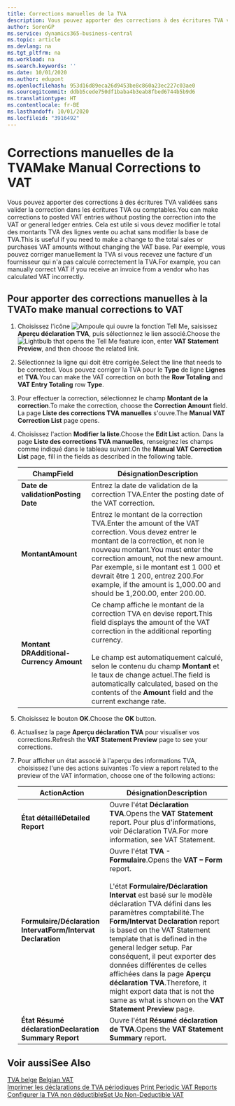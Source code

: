 ```yaml
---
title: Corrections manuelles de la TVA
description: Vous pouvez apporter des corrections à des écritures TVA validées sans valider la correction dans les écritures TVA ou comptables. Cela est utile si vous devez modifier le total des montants TVA des lignes vente ou achat sans modifier la base de TVA. Par exemple, vous pouvez corriger manuellement la TVA si vous recevez une facture d'un fournisseur qui n'a pas calculé correctement la TVA.
author: SorenGP
ms.service: dynamics365-business-central
ms.topic: article
ms.devlang: na
ms.tgt_pltfrm: na
ms.workload: na
ms.search.keywords: ''
ms.date: 10/01/2020
ms.author: edupont
ms.openlocfilehash: 953d16d89eca26d9453be8c860a23ec227c03ae0
ms.sourcegitcommit: ddbb5cede750df1baba4b3eab8fbed6744b5b9d6
ms.translationtype: HT
ms.contentlocale: fr-BE
ms.lasthandoff: 10/01/2020
ms.locfileid: "3916492"
---
```

# <a name="make-manual-corrections-to-vat"></a><span data-ttu-id="4fc12-105">Corrections manuelles de la TVA</span><span class="sxs-lookup"><span data-stu-id="4fc12-105">Make Manual Corrections to VAT</span></span>
<span data-ttu-id="4fc12-106">Vous pouvez apporter des corrections à des écritures TVA validées sans valider la correction dans les écritures TVA ou comptables.</span><span class="sxs-lookup"><span data-stu-id="4fc12-106">You can make corrections to posted VAT entries without posting the correction into the VAT or general ledger entries.</span></span> <span data-ttu-id="4fc12-107">Cela est utile si vous devez modifier le total des montants TVA des lignes vente ou achat sans modifier la base de TVA.</span><span class="sxs-lookup"><span data-stu-id="4fc12-107">This is useful if you need to make a change to the total sales or purchases VAT amounts without changing the VAT base.</span></span> <span data-ttu-id="4fc12-108">Par exemple, vous pouvez corriger manuellement la TVA si vous recevez une facture d'un fournisseur qui n'a pas calculé correctement la TVA.</span><span class="sxs-lookup"><span data-stu-id="4fc12-108">For example, you can manually correct VAT if you receive an invoice from a vendor who has calculated VAT incorrectly.</span></span>  

## <a name="to-make-manual-corrections-to-vat"></a><span data-ttu-id="4fc12-109">Pour apporter des corrections manuelles à la TVA</span><span class="sxs-lookup"><span data-stu-id="4fc12-109">To make manual corrections to VAT</span></span>  

1.  <span data-ttu-id="4fc12-110">Choisissez l'icône ![Ampoule qui ouvre la fonction Tell Me](../../media/ui-search/search_small.png "Dites-moi ce que vous voulez faire"), saisissez **Aperçu déclaration TVA**, puis sélectionnez le lien associé.</span><span class="sxs-lookup"><span data-stu-id="4fc12-110">Choose the ![Lightbulb that opens the Tell Me feature](../../media/ui-search/search_small.png "Tell me what you want to do") icon, enter **VAT Statement Preview**, and then choose the related link.</span></span>  
2.  <span data-ttu-id="4fc12-111">Sélectionnez la ligne qui doit être corrigée.</span><span class="sxs-lookup"><span data-stu-id="4fc12-111">Select the line that needs to be corrected.</span></span> <span data-ttu-id="4fc12-112">Vous pouvez corriger la TVA pour le **Type** de ligne **Lignes** et **TVA**.</span><span class="sxs-lookup"><span data-stu-id="4fc12-112">You can make the VAT correction on both the **Row Totaling** and **VAT Entry Totaling** row **Type**.</span></span>  
3.  <span data-ttu-id="4fc12-113">Pour effectuer la correction, sélectionnez le champ **Montant de la correction**.</span><span class="sxs-lookup"><span data-stu-id="4fc12-113">To make the correction, choose the **Correction Amount** field.</span></span> <span data-ttu-id="4fc12-114">La page **Liste des corrections TVA manuelles** s'ouvre.</span><span class="sxs-lookup"><span data-stu-id="4fc12-114">The **Manual VAT Correction List** page opens.</span></span>  
4.  <span data-ttu-id="4fc12-115">Choisissez l'action **Modifier la liste**.</span><span class="sxs-lookup"><span data-stu-id="4fc12-115">Choose the **Edit List** action.</span></span> <span data-ttu-id="4fc12-116">Dans la page **Liste des corrections TVA manuelles**, renseignez les champs comme indiqué dans le tableau suivant.</span><span class="sxs-lookup"><span data-stu-id="4fc12-116">On the **Manual VAT Correction List** page, fill in the fields as described in the following table.</span></span>  

    |<span data-ttu-id="4fc12-117">Champ</span><span class="sxs-lookup"><span data-stu-id="4fc12-117">Field</span></span>|<span data-ttu-id="4fc12-118">Désignation</span><span class="sxs-lookup"><span data-stu-id="4fc12-118">Description</span></span>|  
    |---------------------------------|---------------------------------------|  
    |<span data-ttu-id="4fc12-119">**Date de validation**</span><span class="sxs-lookup"><span data-stu-id="4fc12-119">**Posting Date**</span></span>|<span data-ttu-id="4fc12-120">Entrez la date de validation de la correction TVA.</span><span class="sxs-lookup"><span data-stu-id="4fc12-120">Enter the posting date of the VAT correction.</span></span>|  
    |<span data-ttu-id="4fc12-121">**Montant**</span><span class="sxs-lookup"><span data-stu-id="4fc12-121">**Amount**</span></span>|<span data-ttu-id="4fc12-122">Entrez le montant de la correction TVA.</span><span class="sxs-lookup"><span data-stu-id="4fc12-122">Enter the amount of the VAT correction.</span></span> <span data-ttu-id="4fc12-123">Vous devez entrer le montant de la correction, et non le nouveau montant.</span><span class="sxs-lookup"><span data-stu-id="4fc12-123">You must enter the correction amount, not the new amount.</span></span> <span data-ttu-id="4fc12-124">Par exemple, si le montant est 1 000 et devrait être 1 200, entrez 200.</span><span class="sxs-lookup"><span data-stu-id="4fc12-124">For example, if the amount is 1,000.00 and should be 1,200.00, enter 200.00.</span></span>|  
    |<span data-ttu-id="4fc12-125">**Montant DR**</span><span class="sxs-lookup"><span data-stu-id="4fc12-125">**Additional-Currency Amount**</span></span>|<span data-ttu-id="4fc12-126">Ce champ affiche le montant de la correction TVA en devise report.</span><span class="sxs-lookup"><span data-stu-id="4fc12-126">This field displays the amount of the VAT correction in the additional reporting currency.</span></span><br /><br /> <span data-ttu-id="4fc12-127">Le champ est automatiquement calculé, selon le contenu du champ **Montant** et le taux de change actuel.</span><span class="sxs-lookup"><span data-stu-id="4fc12-127">The field is automatically calculated, based on the contents of the **Amount** field and the current exchange rate.</span></span>|  

5.  <span data-ttu-id="4fc12-128">Choisissez le bouton **OK**.</span><span class="sxs-lookup"><span data-stu-id="4fc12-128">Choose the **OK** button.</span></span>  
6.  <span data-ttu-id="4fc12-129">Actualisez la page **Aperçu déclaration TVA** pour visualiser vos corrections.</span><span class="sxs-lookup"><span data-stu-id="4fc12-129">Refresh the **VAT Statement Preview** page to see your corrections.</span></span>  
7.  <span data-ttu-id="4fc12-130">Pour afficher un état associé à l'aperçu des informations TVA, choisissez l'une des actions suivantes :</span><span class="sxs-lookup"><span data-stu-id="4fc12-130">To view a report related to the preview of the VAT information, choose one of the following actions:</span></span>  

    |<span data-ttu-id="4fc12-131">Action</span><span class="sxs-lookup"><span data-stu-id="4fc12-131">Action</span></span>|<span data-ttu-id="4fc12-132">Désignation</span><span class="sxs-lookup"><span data-stu-id="4fc12-132">Description</span></span>|  
    |------------|---------------------------------------|  
    |<span data-ttu-id="4fc12-133">**État détaillé**</span><span class="sxs-lookup"><span data-stu-id="4fc12-133">**Detailed Report**</span></span>|<span data-ttu-id="4fc12-134">Ouvre l'état **Déclaration TVA**.</span><span class="sxs-lookup"><span data-stu-id="4fc12-134">Opens the **VAT Statement** report.</span></span> <span data-ttu-id="4fc12-135">Pour plus d'informations, voir Déclaration TVA.</span><span class="sxs-lookup"><span data-stu-id="4fc12-135">For more information, see VAT Statement.</span></span>|  
    |<span data-ttu-id="4fc12-136">**Formulaire/Déclaration Intervat**</span><span class="sxs-lookup"><span data-stu-id="4fc12-136">**Form/Intervat Declaration**</span></span>|<span data-ttu-id="4fc12-137">Ouvre l'état **TVA - Formulaire**.</span><span class="sxs-lookup"><span data-stu-id="4fc12-137">Opens the **VAT – Form** report.</span></span><br /><br /> <span data-ttu-id="4fc12-138">L'état **Formulaire/Déclaration Intervat** est basé sur le modèle déclaration TVA défini dans les paramètres comptabilité.</span><span class="sxs-lookup"><span data-stu-id="4fc12-138">The **Form/Intervat Declaration** report is based on the VAT Statement template that is defined in the general ledger setup.</span></span> <span data-ttu-id="4fc12-139">Par conséquent, il peut exporter des données différentes de celles affichées dans la page **Aperçu déclaration TVA**.</span><span class="sxs-lookup"><span data-stu-id="4fc12-139">Therefore, it might export data that is not the same as what is shown on the **VAT Statement Preview** page.</span></span>|  
    |<span data-ttu-id="4fc12-140">**État Résumé déclaration**</span><span class="sxs-lookup"><span data-stu-id="4fc12-140">**Declaration Summary Report**</span></span>|<span data-ttu-id="4fc12-141">Ouvre l'état **Résumé déclaration de TVA**.</span><span class="sxs-lookup"><span data-stu-id="4fc12-141">Opens the **VAT Statement Summary** report.</span></span>|  

## <a name="see-also"></a><span data-ttu-id="4fc12-142">Voir aussi</span><span class="sxs-lookup"><span data-stu-id="4fc12-142">See Also</span></span>  
 <span data-ttu-id="4fc12-143">[TVA belge](belgian-vat.md) </span><span class="sxs-lookup"><span data-stu-id="4fc12-143">[Belgian VAT](belgian-vat.md) </span></span>  
 <span data-ttu-id="4fc12-144">[Imprimer les déclarations de TVA périodiques](how-to-print-periodic-vat-reports.md) </span><span class="sxs-lookup"><span data-stu-id="4fc12-144">[Print Periodic VAT Reports](how-to-print-periodic-vat-reports.md) </span></span>  
 [<span data-ttu-id="4fc12-145">Configurer la TVA non déductible</span><span class="sxs-lookup"><span data-stu-id="4fc12-145">Set Up Non-Deductible VAT</span></span>](how-to-set-up-non-deductible-vat.md)
